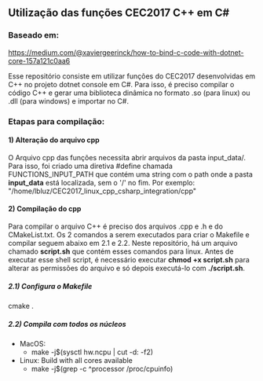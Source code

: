 ## Utilização das funções CEC2017 C++ em C#

### Baseado em:
https://medium.com/@xaviergeerinck/how-to-bind-c-code-with-dotnet-core-157a121c0aa6

Esse repositório consiste em utilizar funções do CEC2017 desenvolvidas em C++ no projeto dotnet console em C#. 
Para isso, é preciso compilar o código C++ e gerar uma biblioteca dinâmica no formato .so (para linux) ou .dll (para windows) e importar no C#.

### Etapas para compilação:
#### 1) Alteração do arquivo cpp
O Arquivo cpp das funções necessita abrir arquivos da pasta input_data/. Para isso, foi criado uma diretiva #define chamada FUNCTIONS_INPUT_PATH que contém uma string com o path onde a pasta **input_data** está localizada, sem o '/' no fim. Por exemplo: "/home/lbluz/CEC2017_linux_cpp_csharp_integration/cpp"

#### 2) Compilação do cpp
Para compilar o arquivo C++ é preciso dos arquivos .cpp e .h e do CMakeList.txt. Os 2 comandos a serem executados para criar o Makefile e compilar seguem abaixo em 2.1 e 2.2. 
Neste repositório, há um arquivo chamado **script.sh** que contém esses comandos para linux. Antes de executar esse shell script, é necessário executar **chmod +x script.sh** para alterar as permissões do arquivo e só depois executá-lo com **./script.sh**.
 
##### 2.1) Configura o Makefile
cmake .

##### 2.2) Compila com todos os núcleos
- MacOS: 
    - make -j$(sysctl hw.ncpu | cut -d: -f2)
- Linux: Build with all cores available
    - make -j$(grep -c ^processor /proc/cpuinfo)